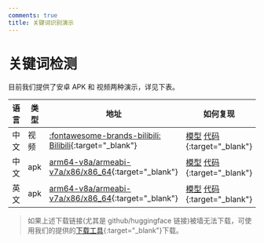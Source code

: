 ```yaml
---
comments: true
title: 关键词识别演示
---
```


# 关键词检测

目前我们提供了安卓 APK 和 视频两种演示，详见下表。


|   语言   |   类型   |  地址    |      如何复现   |
|---------|-------------|------------|--------------|
| 中文  | 视频  | [:fontawesome-brands-bilibili: Bilibili](https://www.bilibili.com/video/BV1Nw411J7K6){:target="_blank"} | [模型](https://github.com/pkufool/keyword-spotting-models/releases/download/v0.11/icefall-kws-zipformer-wenetspeech-20240219.tar.gz) [代码](https://github.com/k2-fsa/sherpa-onnx/tree/master/android/SherpaOnnxKws){:target="_blank"} |
| 中文  | apk | [arm64-v8a/armeabi-v7a/x86/x86_64](../resources.md?s=kws.*wenetspeech.*apk){:target="_blank"} | [模型](https://github.com/pkufool/keyword-spotting-models/releases/download/v0.11/icefall-kws-zipformer-wenetspeech-20240219.tar.gz)   [代码](https://github.com/k2-fsa/sherpa-onnx/tree/master/android/SherpaOnnxKws){:target="_blank"} |
| 英文  | apk | [arm64-v8a/armeabi-v7a/x86/x86_64](../resources.md?s=kws.*gigaspeech.*apk){:target="_blank"} |[模型](https://github.com/pkufool/keyword-spotting-models/releases/download/v0.11/icefall-kws-zipformer-gigaspeech-20240219.tar.gz) [代码](https://github.com/k2-fsa/sherpa-onnx/tree/master/android/SherpaOnnxKws){:target="_blank"} |

> 如果上述下载链接(尤其是 github/huggingface 链接)被墙无法下载，可使用我们的提供的[下载工具](https://r.kingway.fun/k2-sync/download){:target="_blank"}下载。
